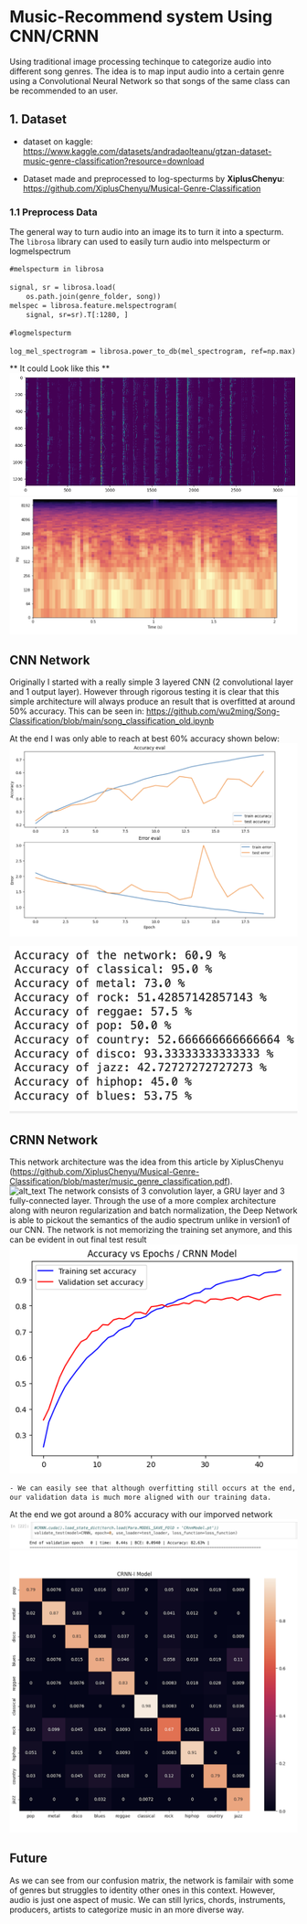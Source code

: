 # Music-Recommend system Using CNN/CRNN

Using traditional image processing techinque to categorize audio into different song genres. The idea is to map input audio into a certain genre using a Convolutional Neural Network so that songs of the same class can be recommended to an user.

## 1. Dataset
- dataset on kaggle:
https://www.kaggle.com/datasets/andradaolteanu/gtzan-dataset-music-genre-classification?resource=download

- Dataset made and preprocessed to log-specturms by **XiplusChenyu**:
https://github.com/XiplusChenyu/Musical-Genre-Classification

### 1.1 Preprocess Data
The general way to turn audio into an image its to turn it into a specturm. The `librosa` library can used to easily turn audio into melspecturm or logmelspectrum
```
#melspecturm in librosa

signal, sr = librosa.load(
    os.path.join(genre_folder, song))
melspec = librosa.feature.melspectrogram(
    signal, sr=sr).T[:1280, ]
    
#logmelspecturm

log_mel_spectrogram = librosa.power_to_db(mel_spectrogram, ref=np.max)
```

** It could Look like this **
![alt text](https://github.com/wu2ming/Song-Classification/blob/main/images/melspecturm.png?raw=true)   ![alt text](https://github.com/wu2ming/Song-Classification/blob/main/images/logmelspecturm.png?raw=true)

## CNN Network
Originally I started with a really simple 3 layered CNN (2 convolutional layer and 1 output layer). However through rigorous testing it is clear that this simple architecture will always produce an result that is overfitted at around 50% accuracy. This can be seen in: https://github.com/wu2ming/Song-Classification/blob/main/song_classification_old.ipynb

At the end I was only able to reach at best 60% accuracy shown below:
![alt text](https://github.com/wu2ming/Song-Classification/blob/main/images/overfit.png?raw=true)

![alt text](https://github.com/wu2ming/Song-Classification/blob/main/images/cnn_1_test.png?raw=true)   

## CRNN Network
This network architecture was the idea from this article by XiplusChenyu (https://github.com/XiplusChenyu/Musical-Genre-Classification/blob/master/music_genre_classification.pdf).  
![alt_text](https://github.com/XiplusChenyu/Musical-Genre-Classification/blob/master/pictures/crnn.png)
The network consists of 3 convolution layer, a GRU layer and 3 fully-connected layer. Through the use of a more complex architecture along with neuron regularization and batch normalization, the Deep Network is able to pickout the semantics of the audio spectrum unlike in version1 of our CNN. The network is not memorizing the training set anymore, and this can be evident in out final test result
![alt text](https://github.com/wu2ming/Song-Classification/blob/main/images/crnn_test.png?raw=true)
    
    - We can easily see that although overfitting still occurs at the end, our validation data is much more aligned with our training data.
At the end we got around a 80% accuracy with our imporved network
![alt text](https://github.com/wu2ming/Song-Classification/blob/main/images/test_final.png?raw=true)
![alt text](https://github.com/wu2ming/Song-Classification/blob/main/images/confusion_matrix.png?raw=true)

## Future
As we can see from our confusion matrix, the network is familair with some of genres but struggles to identity other ones in this context. However, audio is just one aspect of music. We can still lyrics, chords, instruments, producers, artists to categorize music in an more diverse way.
